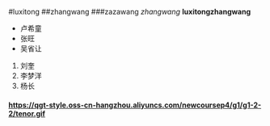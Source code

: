 #luxitong
##zhangwang
###zazawang
*zhangwang*
**luxitongzhangwang**
* 卢希童
* 张旺
* 吴省让
1. 刘奎
2. 李梦洋
3. 杨长
#### https://qgt-style.oss-cn-hangzhou.aliyuncs.com/newcoursep4/g1/g1-2-2/tenor.gif
